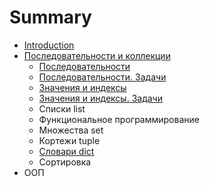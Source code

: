 # Summary

* [Introduction](README.md)
* [Последовательности и коллекции](chapter_seq/README.md)
  * [Последовательности](chapter_seq/1-seq.md)
  * [Последовательности. Задачи](chapter_seq/1-seq-tasks.md)
  * [Значения и индексы](chapter_seq/2-enum.md)
  * [Значения и индексы. Задачи](chapter_seq/2-enum-tasks.md)
  * Списки list
  * Функциональное программирование
  * Множества set
  * Кортежи tuple
  * [Словари dict](chapter_seq/7-dict.md)
  * Сортировка
* ООП  
